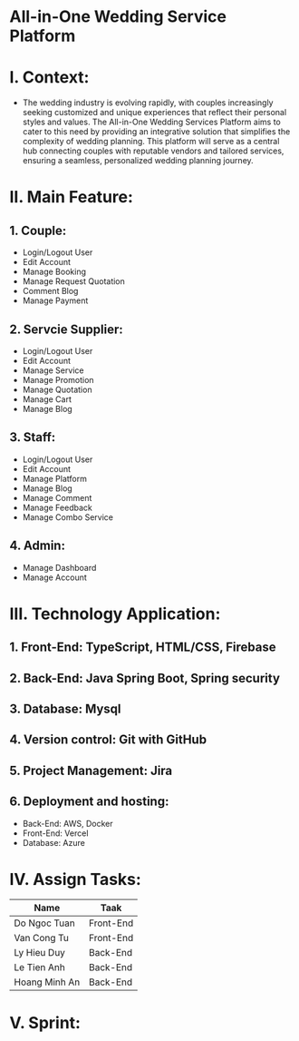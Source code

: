 # All-in-One Wedding Service Platform
# I. Context:
- The wedding industry is evolving rapidly, with couples increasingly seeking customized and unique experiences that reflect their personal styles and values. The All-in-One Wedding Services Platform aims to cater to this need by providing an integrative solution that simplifies the complexity of wedding planning. This platform will serve as a central hub connecting couples with reputable vendors and tailored services, ensuring a seamless, personalized wedding planning journey.
# II. Main Feature:
## 1. Couple:
- Login/Logout User
- Edit Account
- Manage Booking
- Manage Request Quotation
- Comment Blog
- Manage Payment
## 2. Servcie Supplier:
- Login/Logout User
- Edit Account
- Manage Service
- Manage Promotion
- Manage Quotation
- Manage Cart
- Manage Blog
## 3. Staff:
- Login/Logout User
- Edit Account
- Manage Platform
- Manage Blog
- Manage Comment
- Manage Feedback
- Manage Combo Service
## 4. Admin:
- Manage Dashboard
- Manage Account
# III. Technology Application:
## 1. Front-End: TypeScript, HTML/CSS, Firebase
## 2. Back-End: Java Spring Boot, Spring security
## 3. Database: Mysql
## 4. Version control: Git with GitHub
## 5. Project Management: Jira
## 6. Deployment and hosting:
- Back-End: AWS, Docker
- Front-End: Vercel
- Database: Azure
# IV. Assign Tasks:
|Name   |Taak   |
|---|---|
|Do Ngoc Tuan    |Front-End   |
|Van Cong Tu    |Front-End   |
|Ly Hieu Duy    |Back-End   |
|Le Tien Anh    |Back-End   |
|Hoang Minh An    |Back-End   |
# V. Sprint:
